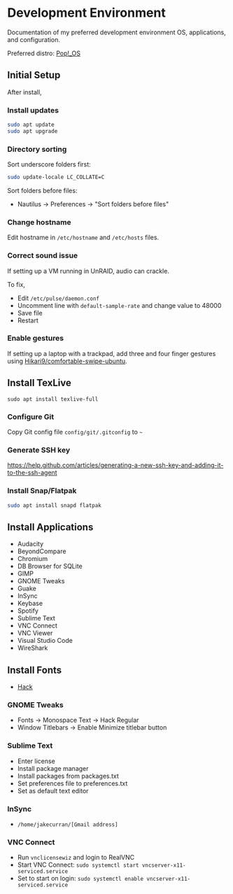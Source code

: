 # Development Environment

Documentation of my preferred development environment OS, applications, and configuration.

Preferred distro: [Pop!\_OS](https://system76.com/pop)

## Initial Setup

After install,

### Install updates

```bash
sudo apt update
sudo apt upgrade
```

### Directory sorting

Sort underscore folders first:

```bash
sudo update-locale LC_COLLATE=C
```

Sort folders before files:
- Nautilus -> Preferences -> "Sort folders before files"

### Change hostname

Edit hostname in `/etc/hostname` and `/etc/hosts` files.

### Correct sound issue

If setting up a VM running in UnRAID, audio can crackle.

To fix,

- Edit `/etc/pulse/daemon.conf`
- Uncomment line with `default-sample-rate` and change value to 48000
- Save file
- Restart

### Enable gestures

If setting up a laptop with a trackpad, add three and four finger gestures using [Hikari9/comfortable-swipe-ubuntu](https://github.com/Hikari9/comfortable-swipe-ubuntu).

## Install TexLive

```
sudo apt install texlive-full
```

### Configure Git

Copy Git config file `config/git/.gitconfig` to `~`

### Generate SSH key

https://help.github.com/articles/generating-a-new-ssh-key-and-adding-it-to-the-ssh-agent

### Install Snap/Flatpak

```bash
sudo apt install snapd flatpak
```

## Install Applications

- Audacity
- BeyondCompare
- Chromium
- DB Browser for SQLite
- GIMP
- GNOME Tweaks
- Guake
- InSync
- Keybase
- Spotify
- Sublime Text
- VNC Connect
- VNC Viewer
- Visual Studio Code
- WireShark

## Install Fonts

- [Hack](https://github.com/ryanoasis/nerd-fonts/tree/master/patched-fonts/Hack)

### GNOME Tweaks

- Fonts -> Monospace Text -> Hack Regular
- Window Titlebars -> Enable Minimize titlebar button

### Sublime Text

- Enter license
- Install package manager
- Install packages from packages.txt
- Set preferences file to preferences.txt
- Set as default text editor

### InSync

- `/home/jakecurran/[Gmail address]`

### VNC Connect

- Run `vnclicensewiz` and login to RealVNC
- Start VNC Connect: `sudo systemctl start vncserver-x11-serviced.service`
- Set to start on login: `sudo systemctl enable vncserver-x11-serviced.service`
